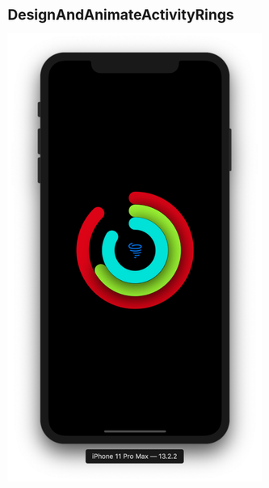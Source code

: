 # DesignAndAnimateActivityRings

![](https://github.com/ram4ik/DesignAndAnimateActivityRings/blob/master/DesignAndAnimateActivityRings/Assets.xcassets/Screenshot%202019-11-15%20at%2020.18.32.imageset/Screenshot%202019-11-15%20at%2020.18.32.png)
